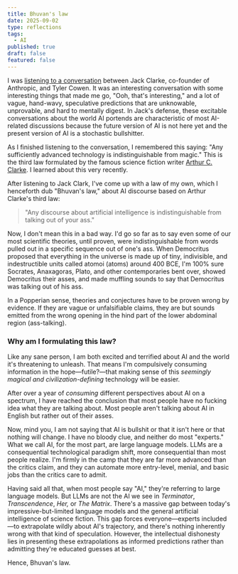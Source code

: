 ```yaml
---
title: Bhuvan's law
date: 2025-09-02
type: reflections
tags:
  - AI
published: true
draft: false
featured: false
---
```

I was [listening to a conversation](https://conversationswithtyler.com/episodes/jack-clark/) between Jack Clarke, co-founder of Anthropic, and Tyler Cowen. It was an interesting conversation with some interesting things that made me go, "Ooh, that's interesting," and a lot of vague, hand-wavy, speculative predictions that are unknowable, unprovable, and hard to mentally digest. In Jack's defense, these excitable conversations about the world AI portends are characteristic of most AI-related discussions because the future version of AI is not here yet and the present version of AI is a stochastic bullshitter.

As I finished listening to the conversation, I remembered this saying: "Any sufficiently advanced technology is indistinguishable from magic." This is the third law formulated by the famous science fiction writer [Arthur C. Clarke](https://en.wikipedia.org/wiki/Clarke%27s_three_laws). I learned about this very recently.

After listening to Jack Clark, I've come up with a law of my own, which I henceforth dub "Bhuvan's law," about AI discourse based on Arthur Clarke's third law:

> "Any discourse about artificial intelligence is indistinguishable from talking out of your ass."

Now, I don't mean this in a bad way. I'd go so far as to say even some of our most scientific theories, until proven, were indistinguishable from words pulled out in a specific sequence out of one's ass. When Democritus proposed that everything in the universe is made up of tiny, indivisible, and indestructible units called atomoi (atoms) around 400 BCE, I'm 100% sure Socrates, Anaxagoras, Plato, and other contemporaries bent over, showed Democritus their asses, and made muffling sounds to say that Democritus was talking out of his ass.

In a Popperian sense, theories and conjectures have to be proven wrong by evidence. If they are vague or unfalsifiable claims, they are but sounds emitted from the wrong opening in the hind part of the lower abdominal region (ass-talking).

### Why am I formulating this law?

Like any sane person, I am both excited and terrified about AI and the world it's threatening to unleash. That means I'm compulsively consuming information in the hope—futile?—that making sense of this _seemingly magical and civilization-defining_ technology will be easier.

After over a year of _consuming_ different perspectives about AI on a spectrum, I have reached the conclusion that most people have no fucking idea what they are talking about. Most people aren't talking about AI in English but rather out of their asses.

Now, mind you, I am not saying that AI is bullshit or that it isn't here or that nothing will change. I have no bloody clue, and neither do most "experts." What we call AI, for the most part, are large language models. LLMs are a consequential technological paradigm shift, more consequential than most people realize. I'm firmly in the camp that they are far more advanced than the critics claim, and they can automate more entry-level, menial, and basic jobs than the critics care to admit.

Having said all that, when most people say "AI," they're referring to large language models. But LLMs are not the AI we see in _Terminator_, _Transcendence_, _Her,_ or _The Matrix_. There's a massive gap between today's impressive-but-limited language models and the general artificial intelligence of science fiction. This gap forces everyone—experts included—to extrapolate wildly about AI's trajectory, and there's nothing inherently wrong with that kind of speculation. However, the intellectual dishonesty lies in presenting these extrapolations as informed predictions rather than admitting they're educated guesses at best.

Hence, Bhuvan's law.
